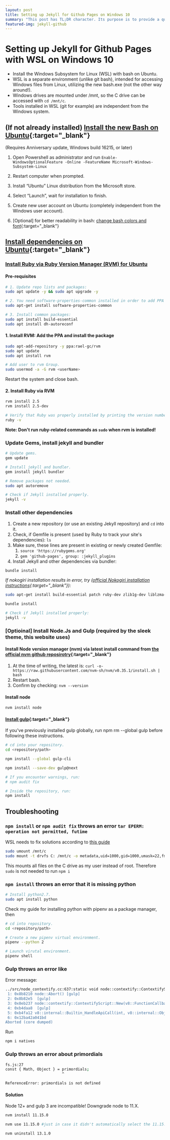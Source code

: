 ```yaml
---
layout: post
title: Setting up Jekyll for Github Pages on Windows 10
summary: "This post has TL;DR character. Its purpose is to provide a quick 'how to' reference, which might be useful to others. No jokes or funny stories."
featured-img: jekyll-github
---
```


# Setting up Jekyll for Github Pages with WSL on Windows 10

- Install the Windows Subsystem for Linux (WSL) with bash on Ubuntu.
- WSL is a separate environment (unlike git bash), intended for accessing Windows files from Linux, utilizing the new bash.exe (not the other way around!).
- Windows drives are mounted under /mnt, so the C drive can be accessed with `cd /mnt/c`.
- Tools installed in WSL (git for example) are independent from the Windows system.

## (If not already installed) [Install the new Bash on Ubuntu](https://docs.microsoft.com/en-us/windows/wsl/install-win10){:target="_blank"}

(Requires Anniversary update, Windows build 16215, or later)

1. Open Powershell as administrator and run `Enable-WindowsOptionalFeature -Online -FeatureName Microsoft-Windows-Subsystem-Linux`
2. Restart computer when prompted.
3. Install “Ubuntu” Linux distribution from the Microsoft store.
4. Select “Launch”, wait for installation to finish.
5. Create new user account on Ubuntu (completely independent from the Windows user account).

6. [Optional] for better readability in bash:
[change bash colors and font](https://medium.com/@jgarijogarde/make-bash-on-ubuntu-on-windows-10-look-like-the-ubuntu-terminal-f7566008c5c2){:target="_blank"}

## [Install dependencies on Ubuntu](https://jekyllrb.com/docs/windows/#installation-via-bash-on-windows-10){:target="_blank"}

### [Install Ruby  via Ruby Version Manager (RVM) for Ubuntu](https://github.com/rvm/ubuntu_rvm)

#### Pre-requisites

```bash
# 1. Update repo lists and packages:
sudo apt update -y && sudo apt upgrade -y

# 2. You need software-properties-common installed in order to add PPA repositories. If not installed, run:
sudo apt-get install software-properties-common

# 3. Install common packages:
sudo apt install build-essential
sudo apt install dh-autoreconf
```

#### 1. Install RVM: Add the PPA and install the package

```bash
sudo apt-add-repository -y ppa:rael-gc/rvm
sudo apt update
sudo apt install rvm

# Add user to rvm Group.
sudo usermod -a -G rvm <userName>
```

Restart the system and close bash.

#### 2. Install Ruby via RVM

```bash
rvm install 2.5
rvm install 2.5-dev

# Verify that Ruby was properly installed by printing the version number:
ruby -v
```

**Note: Don't run ruby-related commands as `sudo` when rvm is installed!**

### Update Gems, install jekyll and bundler

```bash
# Update gems.
gem update

# Install jekyll and bundler.
gem install jekyll bundler

# Remove packages not needed.
sudo apt autoremove

# Check if Jekyll installed properly.
jekyll -v
```

### Install other dependencies

1. Create a new repository (or use an existing Jekyll repository) and `cd` into it.
2. Check, if Gemfile is present (used by Ruby to track your site's dependencies): `ls`
3. Make sure, these lines are present in existing or newly created Gemfile:
   1. `source 'https://rubygems.org'`
   2. `gem 'github-pages', group: :jekyll_plugins`
4. Install Jekyll and other dependencies via bundler:

```bash
bundle install
```

*If nokogiri installation results in error, try ([official Nokogiri installation instructions](http://www.nokogiri.org/tutorials/installing_nokogiri.html){:target="_blank"}):*

```bash
sudo apt-get install build-essential patch ruby-dev zlib1g-dev liblzma-dev

bundle install

# Check if Jekyll installed properly:
jekyll -v
```

### [Optioinal] Install Node.Js and Gulp (required by the sleek theme, this website uses)

#### Install Node version manager (nvm) via latest install command from [the official nvm github reposirotry](https://github.com/creationix/nvm){:target="_blank"}

1. At the time of writing, the latest is: `curl -o- https://raw.githubusercontent.com/nvm-sh/nvm/v0.35.1/install.sh | bash`
2. Restart bash.
3. Confirm by checking: `nvm --version`

#### Install node

```bash
nvm install node
```

#### [Install gulp](https://github.com/gulpjs/gulp/blob/master/docs/getting-started/1-quick-start.md){:target="_blank"}

If you've previously installed gulp globally, run npm rm --global gulp before following these instructions.

```bash
# cd into your repository.
cd <repository/path>

npm install --global gulp-cli

npm install --save-dev gulp@next

# If you encounter warnings, run:
# npm audit fix

# Inside the repository, run:
npm install
```

## Troubleshooting

### `npm install` or `npm audit fix` throws an error `tar EPERM: operation not permitted, futime`

WSL needs to fix solutions according to [this guide](https://devblogs.microsoft.com/commandline/chmod-chown-wsl-improvements/)

```bash
sudo umount /mnt/c
sudo mount -t drvfs C: /mnt/c -o metadata,uid=1000,gid=1000,umask=22,fmask=111
```

This mounts all files on the C drive as my user instead of root. Therefore `sudo` is not needed to run `npm i`

### `npm install` throws an error that it is missing python

```bash
# Install python2.7.
sudo apt install python
```

Check my guide for installing python with pipenv as a package manager, then

```bash
# cd into repository.
cd <repository/path>

# Create a new pipenv virtual environment.
pipenv --python 2

# Launch virutal environment.
pipenv shell
```

### Gulp throws an error like

Error message:

```bash
../src/node_contextify.cc:637:static void node::contextify::ContextifyScript::New(const v8::FunctionCallbackInfo<v8::Value>&): Assertion `args[1]->IsString()' failed.
 1: 0x8b8210 node::Abort() [gulp]
 2: 0x8b82e5  [gulp]
 3: 0x8eb237 node::contextify::ContextifyScript::New(v8::FunctionCallbackInfo<v8::Value> const&) [gulp]
 4: 0xb4daa8  [gulp]
 5: 0xb4fa12 v8::internal::Builtin_HandleApiCall(int, v8::internal::Object**, v8::internal::Isolate*) [gulp]
 6: 0x12ba42a041bd
Aborted (core dumped)
```

Run

```bash
npm i natives
```

### Gulp throws an error about primordials

```bash
fs.js:27
const { Math, Object } = primordials;
                         ^

ReferenceError: primordials is not defined
```

#### Solution

Node 12+ and gulp 3 are incompatible! Downgrade node to 11.X.

```bash
nvm install 11.15.0

nvm use 11.15.0 #just in case it didn't automatically select the 11.15.0 as the main node.

nvm uninstall 13.1.0
```
